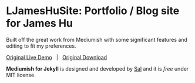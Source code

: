 # LJamesHuSite: Portfolio / Blog site for James Hu

Built off the great work from Mediumish with some significant features and editing to fit my preferences.

[Original Live Demo](https://wowthemesnet.github.io/mediumish-theme-jekyll/) &nbsp; | &nbsp; [Original Download](https://github.com/wowthemesnet/mediumish-theme-jekyll/archive/master.zip)

**Mediumish for Jekyll** is designed and developed by [Sal](https://www.wowthemes.net) and it is *free* under MIT license. 
